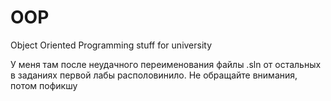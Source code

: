 # OOP
Object Oriented Programming stuff for university

У меня там после неудачного переименования файлы .sln от остальных в заданиях первой лабы располовинило. Не обращайте внимания, потом пофикшу
